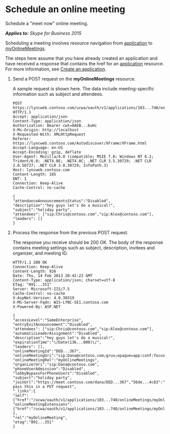 
# Schedule an online meeting
Schedule a "meet now" online meeting.


 _**Applies to:** Skype for Business 2015_

Scheduling a meeting involves resource navigation from [application](application_ref.md) to [myOnlineMeetings](myOnlineMeetings_ref.md). 

The steps here assume that you have already created an application and have received a response that contains the href for an [application](application_ref.md) resource. For more information, see [Create an application](CreateAnApplication.md).

1. Send a POST request on the **myOnlineMeetings** resource.
 
   A sample request is shown here. The data include meeting-specific information such as subject and attendees.
 
    ```
    POST https://lyncweb.contoso.com/ucwa/oauth/v1/applications/103...740/onlineMeetings/myOnlineMeetings HTTP/1.1
    Accept: application/json
    Content-Type: application/json
    Authorization: Bearer cwt=AAEB...buHc
    X-Ms-Origin: http://localhost
    X-Requested-With: XMLHttpRequest
    Referer: https://lyncweb.contoso.com/Autodiscover/XFrame/XFrame.html
    Accept-Language: en-US
    Accept-Encoding: gzip, deflate
    User-Agent: Mozilla/4.0 (compatible; MSIE 7.0; Windows NT 6.2; Trident/6.0; .NET4.0E; .NET4.0C; .NET CLR 3.5.30729; .NET CLR 2.0.50727; .NET CLR 3.0.30729; InfoPath.3)
    Host: lyncweb.contoso.com
    Content-Length: 185
    DNT: 1
    Connection: Keep-Alive
    Cache-Control: no-cache

    {
    "attendanceAnnouncementsStatus":"Disabled",
    "description":"hey guys let's do a musical!",
    "subject":"holiday party",
    "attendees": ["sip:Chris@contoso.com","sip:Alex@contoso.com"],
    "leaders": []
    }
    ```

2. Process the response from the previous POST request.
 
   The response you receive should be 200 OK. The body of the response contains meeting settings such as subject, description, invitees and organizer, and meeting ID.
 
    ```
    HTTP/1.1 200 OK
    Connection: Keep-Alive
    Content-Length: 926
    Date: Thu, 14 Feb 2013 20:42:23 GMT
    Content-Type: application/json; charset=utf-8
    ETag: "891...351"
    Server: Microsoft-IIS/7.5
    Cache-Control: no-cache
    X-AspNet-Version: 4.0.30319
    X-MS-Server-Fqdn: W15-LYNC-SE1.contoso.com
    X-Powered-By: ASP.NET

    {
    "accessLevel":"SameEnterprise",
    "entryExitAnnouncement":"Disabled",
    "attendees": ["sip:Chris@contoso.com","sip:Alex@contoso.com"],
    "automaticLeaderAssignment":"Disabled",
    "description":"hey guys let's do a musical!",
    "expirationTime":"\/Date(136...000)\/",
    "leaders": [],
    "onlineMeetingId":"DED...367",
    "onlineMeetingUri":"sip:Dana@contoso.com;gruu;opaque=app:conf:focus:id:DED...367",
    "onlineMeetingRel":"myOnlineMeetings",
    "organizerUri":"sip:Dana@contoso.com",
    "phoneUserAdmission":"Disabled",
    "lobbyBypassForPhoneUsers":"Disabled",
    "subject":"holiday party",
    "joinUrl":"https://meet.contoso.com/dana/DED...367","56de...4c83":"please pass this in a PUT request",
    "_links":{
    "self":{"href":"/ucwa/oauth/v1/applications/103...740/onlineMeetings/myOnlineMeetings/DEDX9367"},
    "onlineMeetingExtensions":{"href":"/ucwa/oauth/v1/applications/103...740/onlineMeetings/myOnlineMeetings/DED...367/extensions"}
    },
    "rel":"myOnlineMeeting",
    "etag":"891...351"
    }
    ```

